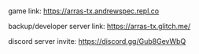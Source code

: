 # 
game link:
https://arras-tx.andrewspec.repl.co

backup/developer server link:
https://arras-tx.glitch.me/

discord server invite:
https://discord.gg/Gub8GevWbQ
